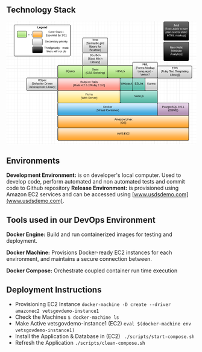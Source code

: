 ## Technology Stack
![demo-stack](images/Demo-Stack.PNG)

## Environments

**Development Environment:** is on developer's local computer. Used to develop code, perform automated and non automated tests and commit code to Github repository
**Release Environment:** is provisioned using Amazon EC2 services and can be accessed using [www.usdsdemo.com](www.usdsdemo.com).

## Tools used in our DevOps Environment

**Docker Engine:** Build and run containerized images for testing and deployment.

**Docker Machine:** Provisions Docker-ready EC2 instances for each environment, and maintains a secure connection between.

**Docker Compose:** Orchestrate coupled container run time execution

## Deployment Instructions
 - Provisioning EC2 Instance
    ```docker-machine -D create --driver amazonec2 vetsgovdemo-instance1```
 - Check the Machines
    ```$ docker-machine ls```   
 - Make Active vetsgovdemo-instance1 (EC2)
    ```eval $(docker-machine env vetsgovdemo-instance1)```
 - Install the Application & Database in (EC2)
   ``` ./scripts/start-compose.sh```
 - Refresh the Application
    ```./scripts/clean-compose.sh```